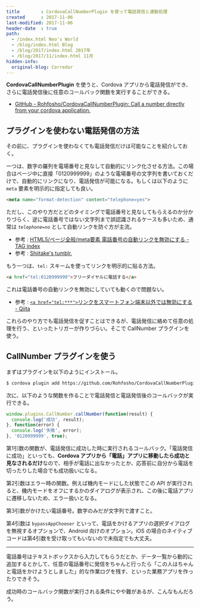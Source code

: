 ```yaml
---
title        : CordovaCallNumberPlugin を使って電話発信と連動処理
created      : 2017-11-06
last-modified: 2017-11-06
header-date  : true
path:
  - /index.html Neo's World
  - /blog/index.html Blog
  - /blog/2017/index.html 2017年
  - /blog/2017/11/index.html 11月
hidden-info:
  original-blog: Corredor
---
```


**CordovaCallNumberPlugin** を使うと、Cordova アプリから電話発信ができ、さらに電話発信後に任意のコールバック関数を実行することができる。

- [GitHub - Rohfosho/CordovaCallNumberPlugin: Call a number directly from your cordova application.](https://github.com/Rohfosho/CordovaCallNumberPlugin)

## プラグインを使わない電話発信の方法

その前に、プラグインを使わなくても電話発信だけは可能なことを紹介しておく。

一つは、数字の羅列を電場番号と見なして自動的にリンク化させる方法。この場合はページ中に直接「0120999999」のような電場番号の文字列を書いておくだけで、自動的にリンクになり、電話発信が可能になる。もしくは以下のように `meta` 要素を明示的に指定しても良い。

```html
<meta name="format-detection" content="telephone=yes">
```

ただし、このやり方だとどのタイミングで電話番号と見なしてもらえるのか分かりづらく、逆に電話番号ではない文字列まで誤認識されるケースも多いため、通常は *`telephone=no`* として自動リンクを防ぐ方が主流。

- 参考 : [HTML5/ページ全般/meta要素 電話番号の自動リンクを無効にする - TAG index](http://www.tagindex.com/html5/page/meta_format_detection.html)
- 参考 : [Shiitake's tumblr.](http://tiga.tumblr.com/post/4979368331/format-detection%E3%82%92telephone-yes%E3%81%BE%E3%81%9F%E3%81%AF%E3%81%9D%E3%82%82%E3%81%9D%E3%82%82%E6%8C%87%E5%AE%9A%E3%81%97%E3%81%A6%E3%81%84%E3%81%AA%E3%81%84%E3%81%AE%E3%81%AB%E8%87%AA%E5%8B%95%E3%81%A7%E9%9B%BB)

もう一つは、`tel:` スキームを使ってリンクを明示的に貼る方法。

```html
<a href="tel:0120999999">フリーダイヤルに電話する</a>
```

これは電話番号の自動リンクを無効にしていても動くので問題ない。

- 参考 : [`<a href="tel:***">`リンクをスマートフォン端末以外では無効にする - Qiita](https://qiita.com/shouchida/items/a057a869003e4e2eb009)

これらのやり方でも電話発信を促すことはできるが、電話発信に絡めて任意の処理を行う、といったトリガーが作りづらい。そこで CallNumber プラグインを使う。

## CallNumber プラグインを使う

まずはプラグインを以下のようにインストール。

```bash
$ cordova plugin add https://github.com/Rohfosho/CordovaCallNumberPlugin.git
```

次に、以下のような関数を作ることで電話発信と電話発信後のコールバックが実行できる。

```javascript
window.plugins.CallNumber.callNumber(function(result) {
  console.log('成功', result);
}, function(error) {
  console.log('失敗', error);
}, '0120999999', true);
```

第1引数の関数が、電話発信に成功した時に実行されるコールバック。「電話発信に成功」といっても、**Cordova アプリから「電話」アプリに移動したら成功と見なされるだけ**なので、相手が電話に出なかったとか、応答前に自分から電話を切ったりした場合でも成功扱いになる。

第2引数はエラー時の関数。例えば機内モードにした状態でこの API が実行されると、機内モードをオフにするかのダイアログが表示され、この後に電話アプリに遷移しないため、エラー扱いとなる。

第3引数がかけたい電話番号。数字のみだが文字列で渡すこと。

第4引数は `bypassAppChooser` といって、電話をかけるアプリの選択ダイアログを無視するオプションで、Android 向けのオプション。iOS の場合のネイティブコードは第4引数を受け取ってもいないので未指定でも大丈夫。

-----

電話番号はテキストボックスから入力してもらうだとか、データ一覧から動的に追加するとかして、任意の電話番号に発信をちゃんと行ったら「この人はちゃんと電話をかけようとしました」的な作業ログを残す、といった業務アプリを作ったりできそう。

成功時のコールバック関数が実行される条件にやや難があるが、こんなもんだろう。
